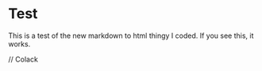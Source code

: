 # Test

This is a test of the new markdown to html thingy I coded. If you see this, it works.

// Colack 
